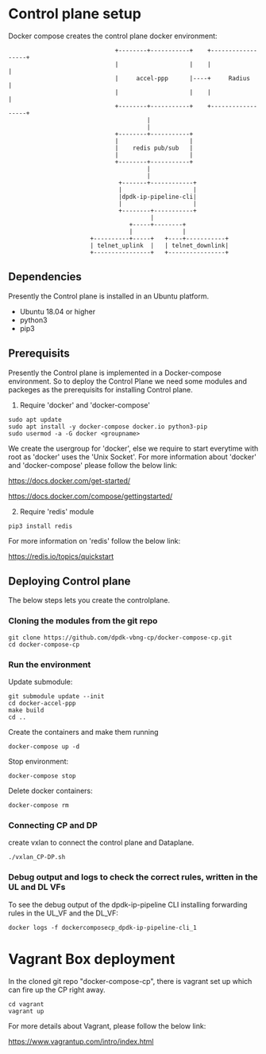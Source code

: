 # Control plane setup

Docker compose creates the control plane docker environment:
```
                              +--------+-----------+    +------------------+
                              |                    |    |                  |
                              |     accel-ppp      |----+     Radius       |
                              |                    |    |                  |
                              +--------+-----------+    +------------------+
                                       |
                                       |
                              +--------+-----------+
                              |                    |
                              |    redis pub/sub   |
                              |                    |
                              +--------+-----------+
                                       |
                                       |
                               +-------+------------+
                               |                    |
                               |dpdk-ip-pipeline-cli|
                               |                    |
                               +--------+-----------+
                                        |
                                  +-----+--------+
                                  |              |
                       +----------+-----+   +----+-----------+    
                       | telnet_uplink  |   | telnet_downlink|
                       +----------------+   +----------------+     
```
## Dependencies

Presently the Control plane is installed in an Ubuntu platform.

* Ubuntu 18.04 or higher
* python3
* pip3

## Prerequisits

Presently the Control plane is implemented in a Docker-compose environment. So to deploy the Control Plane we need some modules and packeges as the prerequisits for installing Control plane.
1. Require 'docker' and 'docker-compose'
```
sudo apt update
sudo apt install -y docker-compose docker.io python3-pip
sudo usermod -a -G docker <groupname>
```
We create the usergroup for 'docker', else we require to start everytime with root as 'docker'
uses the 'Unix Socket'.
For more information about 'docker' and 'docker-compose' please follow the below link:

https://docs.docker.com/get-started/

https://docs.docker.com/compose/gettingstarted/

2. Require 'redis' module
```
pip3 install redis
```
For more information on 'redis' follow the below link:

https://redis.io/topics/quickstart

## Deploying Control plane

The below steps lets you create the controlplane.
### Cloning the modules from the git repo

```
git clone https://github.com/dpdk-vbng-cp/docker-compose-cp.git
cd docker-compose-cp
```
### Run the environment
Update submodule:
```
git submodule update --init
cd docker-accel-ppp
make build
cd ..
```
Create the containers and make them running
```
docker-compose up -d
```
Stop environment:
```
docker-compose stop
```
Delete docker containers:
```
docker-compose rm
```
### Connecting CP and DP
create vxlan to connect the control plane and Dataplane.
```
./vxlan_CP-DP.sh
```
### Debug output and logs to check the correct rules, written in the UL and DL VFs

To see the debug output of the dpdk-ip-pipeline CLI installing forwarding rules in the UL_VF and the DL_VF:
```
docker logs -f dockercomposecp_dpdk-ip-pipeline-cli_1
```
# Vagrant Box deployment

In the cloned git repo "docker-compose-cp", there is vagrant set up which can fire up the CP right away.

```
cd vagrant
vagrant up
```
For more details about Vagrant, please follow the below link:

https://www.vagrantup.com/intro/index.html
